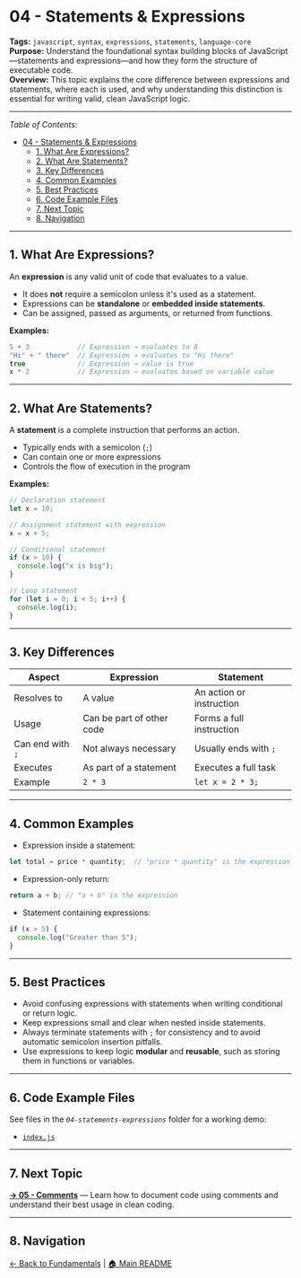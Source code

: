 # 04 - Statements & Expressions

**Tags:** `javascript`, `syntax`, `expressions`, `statements`, `language-core`  
**Purpose:** Understand the foundational syntax building blocks of JavaScript—statements and expressions—and how they form the structure of executable code.  
**Overview:** This topic explains the core difference between expressions and statements, where each is used, and why understanding this distinction is essential for writing valid, clean JavaScript logic.

---

_Table of Contents:_

- [04 - Statements \& Expressions](#04---statements--expressions)
  - [1. What Are Expressions?](#1-what-are-expressions)
  - [2. What Are Statements?](#2-what-are-statements)
  - [3. Key Differences](#3-key-differences)
  - [4. Common Examples](#4-common-examples)
  - [5. Best Practices](#5-best-practices)
  - [6. Code Example Files](#6-code-example-files)
  - [7. Next Topic](#7-next-topic)
  - [8. Navigation](#8-navigation)

---

## 1. What Are Expressions?

An **expression** is any valid unit of code that evaluates to a value.

- It does **not** require a semicolon unless it's used as a statement.
- Expressions can be **standalone** or **embedded inside statements**.
- Can be assigned, passed as arguments, or returned from functions.

**Examples:**

```js
5 + 3            // Expression → evaluates to 8
"Hi" + " there"  // Expression → evaluates to "Hi there"
true             // Expression → value is true
x * 2            // Expression → evaluates based on variable value
```

---

## 2. What Are Statements?

A **statement** is a complete instruction that performs an action.

- Typically ends with a semicolon (`;`)
- Can contain one or more expressions
- Controls the flow of execution in the program

**Examples:**

```js
// Declaration statement
let x = 10;

// Assignment statement with expression
x = x + 5;

// Conditional statement
if (x > 10) {
  console.log("x is big");
}

// Loop statement
for (let i = 0; i < 5; i++) {
  console.log(i);
}
```

---

## 3. Key Differences

| Aspect             | Expression                | Statement                |
| ------------------ | ------------------------- | ------------------------ |
| Resolves to        | A value                   | An action or instruction |
| Usage              | Can be part of other code | Forms a full instruction |
| Can end with `;`   | Not always necessary      | Usually ends with `;`    |
| Executes           | As part of a statement    | Executes a full task     |
| Example            | `2 * 3`                   | `let x = 2 * 3;`         |

---

## 4. Common Examples

- Expression inside a statement:

```js
let total = price * quantity;  // "price * quantity" is the expression
```

- Expression-only return:

```js
return a + b; // "a + b" is the expression
```

- Statement containing expressions:

```js
if (x > 5) {
  console.log("Greater than 5");
}
```

---

## 5. Best Practices

- Avoid confusing expressions with statements when writing conditional or return logic.  
- Keep expressions small and clear when nested inside statements.  
- Always terminate statements with `;` for consistency and to avoid automatic semicolon insertion pitfalls.  
- Use expressions to keep logic **modular** and **reusable**, such as storing them in functions or variables.  

---

## 6. Code Example Files

See files in the _`04-statements-expressions`_ folder for a working demo:

- [`index.js`](index.js)

---

## 7. Next Topic

**[→ 05 - Comments](../05-comments/README.md)** — Learn how to document code using comments and understand their best usage in clean coding.

---

## 8. Navigation

[← Back to Fundamentals](../README.md) | [🏠 Main README](../../README.md)
